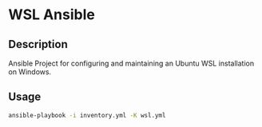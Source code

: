# WSL Ansible

## Description

Ansible Project for configuring and maintaining an Ubuntu WSL installation on Windows.

## Usage

```bash
ansible-playbook -i inventory.yml -K wsl.yml
```
